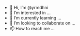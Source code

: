 - 👋 Hi, I’m @yrmdhni
- 👀 I’m interested in ...
- 🌱 I’m currently learning ...
- 💞️ I’m looking to collaborate on ...
- 📫 How to reach me ...

<!---
yrmdhni/yrmdhni is a ✨ special ✨ repository because its `README.md` (this file) appears on your GitHub profile.
You can click the Preview link to take a look at your changes.
--->
